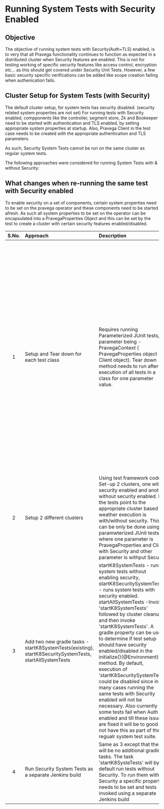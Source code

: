 # Running System Tests with Security Enabled

## Objective
The objective of running system tests with Security(Auth+TLS) enabled, is to very that all Pravega functionality continues to function as expected in a distributed cluster when Security features are enabled.
This is not for testing working of specific security features like access control, encryption etc... as this should get covered under Security Unit Tests. However, a few basic security specific verifications can be added like scope creation failing when authenication fails.

## Cluster Setup for System Tests (with Security)
The default cluster setup, for system tests has security disabled. (security related system properties are not set)
For running tests with Security enabled, compponents like the controller, segment store, Zk and Bookeeper need to be started with authentication and TLS enabled, by setting appropriate system properties at startup. 
Also, Pravega Client in the test case needs to be created with the appropriate authentication and TLS parameters.

As such, Security System Tests cannot be run on the same cluster as regular system tests.
 
The following approaches were considered for running System Tests with & without Security:

## What changes when re-running the same test with Security enabled
To enable security on a set of components, certain system properties need to be set on the pravega operator and these components need to be started afresh. As such all system properties to be set on the operator can be encapsulated into a PravegaProperties Object and this can be set by the test to create a cluster with certain security features enabled/disabled.

|S.No.|Approach|Description|Pros|Cons|Notes|
|:---:|:------|:----------|:---:|:---:|- |
|1|Setup and Tear down for each test class| Requires running Parameterized JUnit tests, parameter being - PravegaContext ( PravegaProperties object + Client object). Tear down method needs to run after execution of all tests in a class for one parameter value.|Every test sets up and cleans up its required environment. Minimizes chance of inconsistencies in test behaviour becuase of existing environment being re-used. | Drasctically increases test execution time. This is especially painful when current execution time is as high as ~3 hours. Currently JUnit does not support running a tear down method after execution of all tests for one parameter. As all tests run with/without Security there are really only 2 required cluster states. Here we are generating a new state per test class.| Discarded because of time delay|
|2| Setup 2 different clusters | Using test framework code, Set-up 2 clusters, one with security enabled and another without security enabled. In the tests point to the appropriate cluster based on weather execution is with/without security. This can be only be done using paramwterized JUnit tests where one parameter is PravegaProperties and Client with Security and other parameter is withput Security|No tear down needed.|Difficult to implment. Difficult to understand and maintain. Hardware should have capacity to spin up 2 clusters and run tests without any issues.|Discarded because of complexity and lack of JUnit Support|
|3|Add two new gradle tasks - startK8SystemTests(existing), startK8SecuritySystemTests, startAllSystemTests| startK8SystemTests - runs system tests without enabling security, startK8SecuritySystemTests - runs system tests with security enabled. startAllSystemTests -Invoke 'startK8SystemTests' followed by cluster cleanup and then invoke 'startK8SystemTests'. A gradle property can be used to determine if test setup should have security enabled/disabled in the initialize()(@Environment) method.  By default, execution of 'startK8SecuritySystemTests' could be disabled since in many cases running the same tests with Security enabled will not be necessary. Also currently some tests fail when Auth is enabled and till these issues are fixed it will be to good to not have this as part of the regualr system test suite.| 
|4|Run Security System Tests as a separate Jenkins build| Same as 3 except that there will be no additional gradle tasks. The task 'startK8SysteTests' will by default run tests without Security. To run them with Security a specific property needs to be set and tests invoked using a separate Jenkins build |



 

